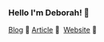 ### Hello I'm Deborah! 📡

[Blog](https://debiday.wordpress.com/)&nbsp;📖&nbsp;[Article](https://www.gresearch.co.uk/article/dgraph-is-greener-on-the-open-source-side/)&nbsp;📰&nbsp; [Website](https://debiday.github.io/)&nbsp;🔮 
